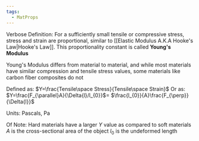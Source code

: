 ```yaml
---
tags:
  - MatProps
---
```

Verbose Definition: For a sufficiently small tensile or compressive stress, stress and strain are proportional, similar to [[Elastic Modulus A.K.A Hooke's Law|Hooke's Law]]. This proportionality constant is called **Young's Modulus**


Young's Modulus differs from material to material, and while most materials have similar compression and tensile stress values, some materials like carbon fiber composites do not

Defined as: $Y=\frac{Tensile\space Stress}{Tensile\space Strain}$
Or as: $Y=\frac{F_{\parallel}A}{\Delta{l}/l_{0}}$= $\frac{l_{0}}{A}\frac{F_{\perp}}{\Delta{l}}$

Units: Pascals, Pa

Of Note:
Hard materials have a larger $Y$ value as compared to soft materials
$A$ is the cross-sectional area of the object
$l_{0}$ is the undeformed length



